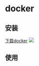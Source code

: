 # docker


## 安装
[下载docker](https://www.docker.com/get-started)
![](https://d1q6f0aelx0por.cloudfront.net/icons/docker-edition-apple6.png)

## 使用